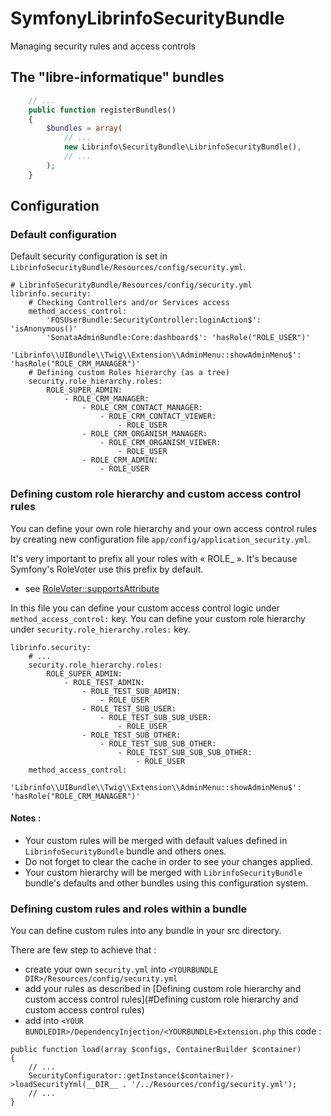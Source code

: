 # SymfonyLibrinfoSecurityBundle
Managing security rules and access controls

## The "libre-informatique" bundles

```php
    // ...
    public function registerBundles()
    {
        $bundles = array(
            // ...
            new Librinfo\SecurityBundle\LibrinfoSecurityBundle(),
            // ...
        );
    }
```

## Configuration

### Default configuration

Default security configuration is set in ```LibrinfoSecurityBundle/Resources/config/security.yml```.
```
# LibrinfoSecurityBundle/Resources/config/security.yml
librinfo.security:
    # Checking Controllers and/or Services access
    method_access_control:
        'FOSUserBundle:SecurityController:loginAction$': 'isAnonymous()'
        'SonataAdminBundle:Core:dashboard$': 'hasRole("ROLE_USER")'
        'Librinfo\\UIBundle\\Twig\\Extension\\AdminMenu::showAdminMenu$': 'hasRole("ROLE_CRM_MANAGER")'
    # Defining custom Roles hierarchy (as a tree)
    security.role_hierarchy.roles:
        ROLE_SUPER_ADMIN:
            - ROLE_CRM_MANAGER:
                - ROLE_CRM_CONTACT_MANAGER:
                    - ROLE_CRM_CONTACT_VIEWER:
                        - ROLE_USER
                - ROLE_CRM_ORGANISM_MANAGER:
                    - ROLE_CRM_ORGANISM_VIEWER:
                        - ROLE_USER
                - ROLE_CRM_ADMIN:
                    - ROLE_USER
```

### Defining custom role hierarchy and custom access control rules

You can define your own role hierarchy and your own access control rules
by creating new configuration file ```app/config/application_security.yml```.

It's very important to prefix all your roles with « ROLE_ ». It's because Symfony's RoleVoter use this prefix by default.
* see [RoleVoter::supportsAttribute](https://github.com/symfony/symfony/blob/2.8/src/Symfony/Component/Security/Core/Authorization/Voter/RoleVoter.php)

In this file you can define your custom access control logic under ```method_access_control:``` key.
You can define your custom role hierarchy under ```security.role_hierarchy.roles:``` key.

```
librinfo.security:
    # ...
    security.role_hierarchy.roles:
        ROLE_SUPER_ADMIN:
            - ROLE_TEST_ADMIN:
                - ROLE_TEST_SUB_ADMIN:
                    - ROLE_USER
                - ROLE_TEST_SUB_USER:
                    - ROLE_TEST_SUB_SUB_USER:
                        - ROLE_USER
                - ROLE_TEST_SUB_OTHER:
                    - ROLE_TEST_SUB_SUB_OTHER:
                        - ROLE_TEST_SUB_SUB_SUB_OTHER:
                            - ROLE_USER
    method_access_control:
            'Librinfo\\UIBundle\\Twig\\Extension\\AdminMenu::showAdminMenu$': 'hasRole("ROLE_CRM_MANAGER")'
```

#### Notes :

* Your custom rules will be merged with default values defined in ```LibrinfoSecurityBundle``` bundle and others ones.
* Do not forget to clear the cache in order to see your changes applied.
* Your custom hierarchy will be merged with ```LibrinfoSecurityBundle``` bundle's defaults
and other bundles using this configuration system.

### Defining custom rules and roles within a bundle

You can define custom rules into any bundle in your src directory.

There are few step to achieve that :
* create your own ```security.yml``` into ```<YOURBUNDLE DIR>/Resources/config/security.yml```
* add your rules as described in [Defining custom role hierarchy and custom access control rules](#Defining custom role hierarchy and custom access control rules)
* add into ```<YOUR BUNDLEDIR>/DependencyInjection/<YOURBUNDLE>Extension.php``` this code :
```
public function load(array $configs, ContainerBuilder $container)
{
    // ...
    SecurityConfigurator::getInstance($container)->loadSecurityYml(__DIR__ . '/../Resources/config/security.yml');
    // ...
}
```